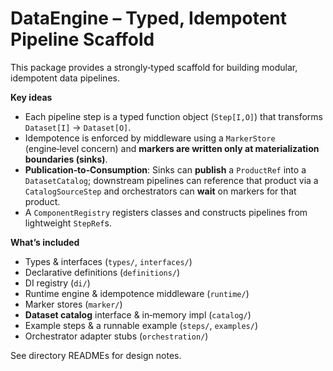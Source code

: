 # DataEngine – Typed, Idempotent Pipeline Scaffold

This package provides a strongly‑typed scaffold for building modular, idempotent data pipelines.

**Key ideas**
- Each pipeline step is a typed function object (`Step[I,O]`) that transforms `Dataset[I]` → `Dataset[O]`.
- Idempotence is enforced by middleware using a `MarkerStore` (engine‑level concern) and **markers are written only at materialization boundaries (sinks)**.
- **Publication‑to‑Consumption**: Sinks can **publish** a `ProductRef` into a `DatasetCatalog`; downstream pipelines can reference that product via a `CatalogSourceStep` and orchestrators can **wait** on markers for that product.
- A `ComponentRegistry` registers classes and constructs pipelines from lightweight `StepRef`s.

**What’s included**
- Types & interfaces (`types/`, `interfaces/`)
- Declarative definitions (`definitions/`)
- DI registry (`di/`)
- Runtime engine & idempotence middleware (`runtime/`)
- Marker stores (`marker/`)
- **Dataset catalog** interface & in‑memory impl (`catalog/`)
- Example steps & a runnable example (`steps/`, `examples/`)
- Orchestrator adapter stubs (`orchestration/`)

See directory READMEs for design notes.
